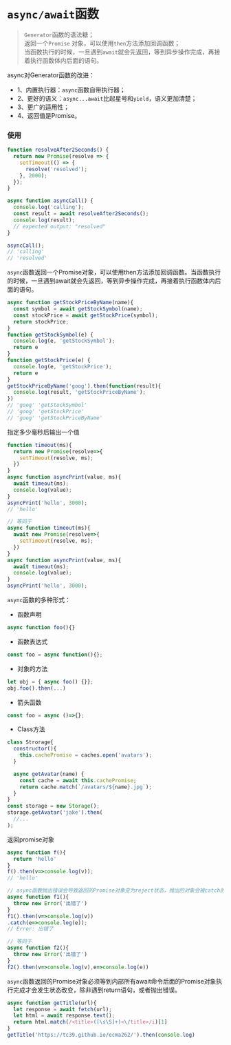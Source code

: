 # `async/await`函数  

> `Generator`函数的语法糖；  
> 返回一个`Promise` 对象，可以使用`then`方法添加回调函数；  
> 当函数执行的时候，一旦遇到`await`就会先返回，等到异步操作完成，再接着执行函数体内后面的语句。  

async对Generator函数的改进：  
* 1、内置执行器：`async`函数自带执行器；  
* 2、更好的语义：`async...await`比起星号和`yield`，语义更加清楚；  
* 3、更广的适用性；  
* 4、返回值是Promise。  

### 使用  

```javascript
function resolveAfter2Seconds() {
  return new Promise(resolve => {
    setTimeout(() => {
      resolve('resolved');
    }, 2000);
  });
}

async function asyncCall() {
  console.log('calling');
  const result = await resolveAfter2Seconds();
  console.log(result);
  // expected output: "resolved"
}

asyncCall();
// 'calling'
// 'resolved'
```

`async`函数返回一个Promise对象，可以使用then方法添加回调函数。当函数执行的时候，一旦遇到await就会先返回，等到异步操作完成，再接着执行函数体内后面的语句。  
```javascript
async function getStockPriceByName(name){
  const symbol = await getStockSymbol(name);
  const stockPrice = await getStockPrice(symbol);
  return stockPrice;
}
function getStockSymbol(e) {
  console.log(e, 'getStockSymbol');
  return e
}
function getStockPrice(e) {
  console.log(e, 'getStockPrice');
  return e
}
getStockPriceByName('goog').then(function(result){
  console.log(result, 'getStockPriceByName');
})
// 'goog' 'getStockSymbol'
// 'goog' 'getStockPrice'
// 'goog' 'getStockPriceByName'
```

指定多少毫秒后输出一个值  
```javascript
function timeout(ms){
  return new Promise(resolve=>{
    setTimeout(resolve, ms);
  })
}
async function asyncPrint(value, ms){
  await timeout(ms);
  console.log(value);
}
asyncPrint('hello', 3000);
// 'hello'

// 等同于  
async function timeout(ms){
  await new Promise(resolve=>{
    setTimeout(resolve, ms);
  })
}
async function asyncPrint(value, ms){
  await timeout(ms);
  console.log(value);
}
asyncPrint('hello', 3000);
```

`async`函数的多种形式：  
* 函数声明   
```javascript
async function foo(){}
```
* 函数表达式  
```javascript
const foo = async function(){};
```
* 对象的方法  
```javascript
let obj = { async foo() {}};
obj.foo().then(...)
```
* 箭头函数  
```javascript
const foo = async ()=>{};
```
* Class方法  
```javascript
class Strorage{
  constructor(){
    this.cachePromise = caches.open('avatars');
  }

  async getAvatar(name) {
    const cache = await this.cachePromise;
    return cache.match(`/avatars/${name}.jpg`);
  }
}
const storage = new Storage();
storage.getAvatar('jake').then(
  //...
);
```

返回promise对象  
```javascript
async function f(){
  return 'hello'
}
f().then(v=>console.log(v));
// 'hello'

// async函数抛出错误会导致返回的Promise对象变为reject状态，抛出的对象会被catch的回调函数接收到
async function f1(){
  throw new Error('出错了')
}
f1().then(v=>console.log(v))
.catch(e=>console.log(e));
// Error: 出错了

// 等同于
async function f2(){
  throw new Error('出错了')
}
f2().then(v=>console.log(v),e=>console.log(e))
```

`async`函数返回的Promise对象必须等到内部所有await命令后面的Promise对象执行完成才会发生状态改变，除非遇到return语句，或者抛出错误。  
```javascript
async function getTitle(url){
  let response = await fetch(url);
  let html = await response.text();
  return html.match(/<title>([\s\S]+)<\/title>/i)[1]
}
getTitle('https://tc39.github.io/ecma262/').then(console.log)
```
